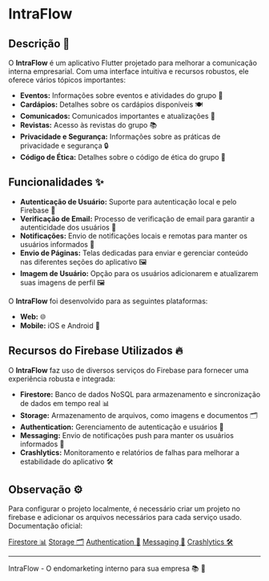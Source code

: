# IntraFlow

## Descrição 📱

O **IntraFlow** é um aplicativo Flutter projetado para melhorar a comunicação interna empresarial. Com uma interface intuitiva e recursos robustos, ele oferece vários tópicos importantes:

- **Eventos:** Informações sobre eventos e atividades do grupo 📅
- **Cardápios:** Detalhes sobre os cardápios disponíveis 🍽️
- **Comunicados:** Comunicados importantes e atualizações 📢
- **Revistas:** Acesso às revistas do grupo 📚
- **Privacidade e Segurança:** Informações sobre as práticas de privacidade e segurança 🔒
- **Código de Ética:** Detalhes sobre o código de ética do grupo 📜

## Funcionalidades ✨

- **Autenticação de Usuário:** Suporte para autenticação local e pelo Firebase 🔑
- **Verificação de Email:** Processo de verificação de email para garantir a autenticidade dos usuários 📧
- **Notificações:** Envio de notificações locais e remotas para manter os usuários informados 📲
- **Envio de Páginas:** Telas dedicadas para enviar e gerenciar conteúdo nas diferentes seções do aplicativo 🖼️
- **Imagem de Usuário:** Opção para os usuários adicionarem e atualizarem suas imagens de perfil 🖼️

O **IntraFlow** foi desenvolvido para as seguintes plataformas:

- **Web:** 🌐
- **Mobile:** iOS e Android 📱

## Recursos do Firebase Utilizados 🔥

O **IntraFlow** faz uso de diversos serviços do Firebase para fornecer uma experiência robusta e integrada:

- **Firestore:** Banco de dados NoSQL para armazenamento e sincronização de dados em tempo real 📊
- **Storage:** Armazenamento de arquivos, como imagens e documentos 🗂️
- **Authentication:** Gerenciamento de autenticação e usuários 👤
- **Messaging:** Envio de notificações push para manter os usuários informados 📩
- **Crashlytics:** Monitoramento e relatórios de falhas para melhorar a estabilidade do aplicativo 🛠️

## Observação ⚙️

Para configurar o projeto localmente, é necessário criar um projeto no firebase e adicionar os arquivos necessários para cada serviço usado. 
Documentação oficial:

[Firestore 📊](https://firebase.flutter.dev/docs/firestore/usage)
[Storage 🗂️](https://firebase.flutter.dev/docs/storage/start)
[Authentication 👤](https://firebase.flutter.dev/docs/auth/start)
[Messaging 📩](https://firebase.flutter.dev/docs/messaging/usage)
[Crashlytics 🛠️](https://firebase.flutter.dev/docs/crashlytics/usage)

---

IntraFlow - O endomarketing interno para sua empresa 📚 🚀
